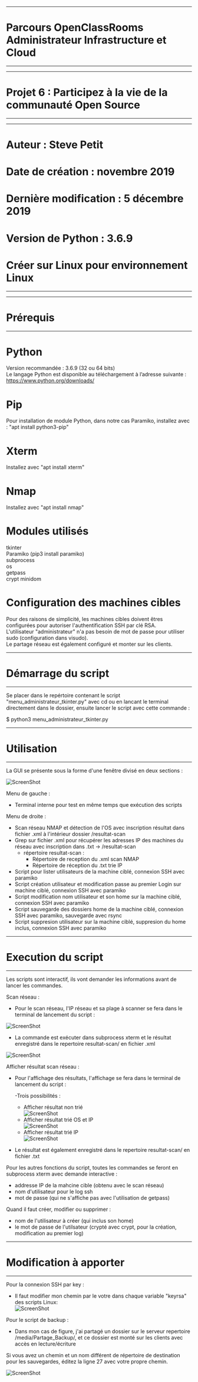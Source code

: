 __________________________________________________________________
# Parcours OpenClassRooms Administrateur Infrastructure et Cloud #
__________________________________________________________________
  
__________________________________________________________________
# Projet 6 : Participez à la vie de la communauté Open Source    #
__________________________________________________________________
  
__________________________________________________________________
# Auteur : Steve Petit                                           #
# Date de création : novembre 2019                               #
# Dernière modification : 5 décembre 2019                        #
# Version de Python : 3.6.9                                      #
# Créer sur Linux pour environnement Linux                       #
__________________________________________________________________
  
__________________________________________________________________
# Prérequis                                                      #
__________________________________________________________________
  
# Python  
  
Version recommandée : 3.6.9 (32 ou 64 bits)  
Le langage Python est disponible au téléchargement à l’adresse suivante : https://www.python.org/downloads/  
  
# Pip  
  
Pour installation de module Python, dans notre cas Paramiko, installez avec : "apt install python3-pip"  
  
# Xterm  
  
Installez avec "apt install xterm"  

# Nmap  
  
Installez avec "apt install nmap"  
   
# Modules utilisés  
  
tkinter  
Paramiko (pip3 install paramiko)   
subprocess  
os  
getpass  
crypt
minidom  
   
# Configuration des machines cibles  
  
Pour des raisons de simplicité, les machines cibles doivent êtres configurées pour autoriser l'authentification SSH par clé RSA.  
L'utilisateur "administrateur" n'a pas besoin de mot de passe pour utiliser sudo (configuration dans visudo).  
Le partage réseau est également configuré et monter sur les clients.  
  
_________________________________________________________________
# Démarrage du script                                           #
_________________________________________________________________
    
  
Se placer dans le repértoire contenant le script "menu_administrateur_tkinter.py" avec cd ou en lancant le terminal directement dans le dossier, ensuite lancer le script avec cette commande :  
  
$  python3 menu_administrateur_tkinter.py  
    
_________________________________________________________________
# Utilisation                                                   #
_________________________________________________________________
    
La GUI se présente sous la forme d'une fenêtre divisé en deux sections :  
  
![ScreenShot](https://github.com/TonightTheOne/AIC-Projet6/blob/master/documentation/menu.PNG)  
  
Menu de gauche :  
- Terminal interne pour test en même temps que exécution des scripts  
  
Menu de droite :  
- Scan réseau NMAP et détection de l'OS avec inscription résultat dans fichier .xml à l'intérieur dossier /resultat-scan  
- Grep sur fichier .xml pour récupérer les adresses IP des machines du réseau avec inscription dans .txt -> /resultat-scan 
   - répertoire resultat-scan :  
      - Répertoire de reception du .xml scan NMAP  
      - Répertoire de réception du .txt trie IP  
- Script pour lister utilisateurs de la machine ciblé, connexion SSH avec paramiko  
- Script création utilisateur et modification passe au premier Login sur machine ciblé, connexion SSH avec paramiko  
- Script modification nom utilisateur et son home sur la machine ciblé, connexion SSH avec paramiko  
- Script sauvegarde des dossiers home de la machine ciblé, connexion SSH avec paramiko, sauvegarde avec rsync  
- Script suppresion utilisateur sur la machine ciblé, suppresion du home inclus, connexion SSH avec paramiko   
  
__________________________________________________________________
# Execution du script                                            #
__________________________________________________________________
    
Les scripts sont interactif, ils vont demander les informations avant de lancer les commandes.  
  
Scan réseau :  
  
- Pour le scan réseau, l'IP réseau et sa plage à scanner se fera dans le terminal de lancement du script :  
  
![ScreenShot](https://github.com/TonightTheOne/AIC-Projet6/blob/master/documentation/scan-réseau-lancement.PNG)  
  
- La commande est exécuter dans subprocess xterm et le résultat enregistré dans le repertoire resultat-scan/ en fichier .xml  
  
![ScreenShot](https://github.com/TonightTheOne/AIC-Projet6/blob/master/documentation/scan-réseau-execution.PNG)  
  
Afficher résultat scan réseau :  
  
- Pour l'affichage des résultats, l'affichage se fera dans le terminal de lancement du script :  

  -Trois possibilités :  
    - Afficher résultat non trié  
![ScreenShot](https://github.com/TonightTheOne/AIC-Projet6/blob/master/documentation/afficher-resultat-scan-reseau-non-trié.PNG)   
    - Afficher résultat trié OS et IP  
![ScreenShot](https://github.com/TonightTheOne/AIC-Projet6/blob/master/documentation/afficher-resultat-scan-ip-os.PNG)  
    - Afficher résultat trié IP  
![ScreenShot](https://github.com/TonightTheOne/AIC-Projet6/blob/master/documentation/afficher-resultat-scan-ip.PNG)  
  
- Le résultat est également enregistré dans le repertoire resultat-scan/ en fichier .txt  
  
Pour les autres fonctions du script, toutes les commandes se feront en subprocess xterm avec demande interactive :  
  
- addresse IP de la mahcine cible (obtenu avec le scan réseau)  
- nom d'utilisateur pour le log ssh  
- mot de passe (qui ne s'affiche pas avec l'utilisation de getpass)  
  
Quand il faut créer, modifier ou supprimer :  
  
- nom de l'utilisateur à créer (qui inclus son home)  
- le mot de passe de l'utilsateur (crypté avec crypt, pour la création, modification au premier log)  


__________________________________________________________________
# Modification à apporter                                        #
__________________________________________________________________

Pour la connexion SSH par key :  
- Il faut modifier mon chemin par le votre dans chaque variable "keyrsa" des scripts Linux:  
![ScreenShot](https://github.com/TonightTheOne/AIC-Projet6/blob/master/documentation/variable-key-ssh.PNG)  

Pour le script de backup :  
- Dans mon cas de figure, j'ai partagé un dossier sur le serveur repertoire /media/Partage_Backup/, et ce dossier est monté sur les clients avec accès en lecture/écriture

Si vous avez un chemin et un nom différent de répertoire de destination pour les sauvegardes, éditez la ligne 27 avec votre propre chemin.  

![ScreenShot](https://github.com/TonightTheOne/AIC-Projet6/blob/master/documentation/modification-chemin-backup.PNG)  

  

  


      
